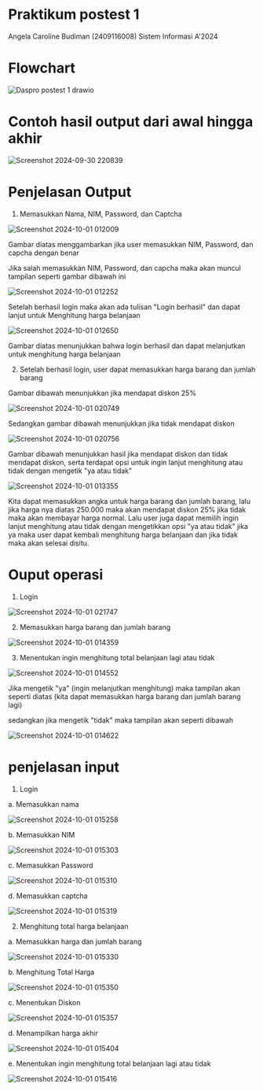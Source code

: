 # Praktikum postest 1
Angela Caroline Budiman (2409116008) Sistem Informasi A'2024

# Flowchart
![Daspro postest 1 drawio](https://github.com/user-attachments/assets/df7e4756-33a6-4281-8937-a4c4badc0bd4)

# Contoh hasil output dari awal hingga akhir
![Screenshot 2024-09-30 220839](https://github.com/user-attachments/assets/f4314311-0b5b-4692-a4dd-021d1b1f3e71)

# Penjelasan Output
1. Memasukkan Nama, NIM, Password, dan Captcha
   
![Screenshot 2024-10-01 012009](https://github.com/user-attachments/assets/937201c5-0941-4fab-80a4-cdb887ac7202)

Gambar diatas menggambarkan jika user memasukkan NIM, Password, dan capcha dengan benar

Jika salah memasukkan NIM, Password, dan capcha maka akan muncul tampilan seperti gambar dibawah ini

![Screenshot 2024-10-01 012252](https://github.com/user-attachments/assets/73dcd244-6ada-4bfb-806b-0653ed06c99b)

Setelah berhasil login maka akan ada tulisan "Login berhasil" dan dapat lanjut untuk Menghitung harga belanjaan

![Screenshot 2024-10-01 012650](https://github.com/user-attachments/assets/9388d7ff-0dae-4f3d-9c6f-abab09aa9d76)

Gambar diatas menunjukkan bahwa login berhasil dan dapat melanjutkan untuk menghitung harga belanjaan

2. Setelah berhasil login, user dapat memasukkan harga barang dan jumlah barang

Gambar dibawah menunjukkan jika mendapat diskon 25%

![Screenshot 2024-10-01 020749](https://github.com/user-attachments/assets/ab617126-5a89-4b2c-8f6f-b9e18df4ee9d)

Sedangkan gambar dibawah menunjukkan jika tidak mendapat diskon

![Screenshot 2024-10-01 020756](https://github.com/user-attachments/assets/91a4502d-08c2-4e37-819a-c304fd35f255)

Gambar dibawah menunjukkan hasil jika mendapat diskon dan tidak mendapat diskon, serta terdapat opsi untuk ingin lanjut menghitung atau tidak dengan mengetik "ya atau tidak"

![Screenshot 2024-10-01 013355](https://github.com/user-attachments/assets/5eb0ab8a-e8fc-402f-a686-dc5084692162)

Kita dapat memasukkan angka untuk harga barang dan jumlah barang, lalu jika harga nya diatas 250.000 maka akan mendapat diskon 25% jika tidak maka akan membayar harga normal. Lalu user juga dapat memilih ingin lanjut menghitung atau tidak dengan mengetikkan opsi "ya atau tidak" jika ya maka user dapat kembali menghitung harga belanjaan dan jika tidak maka akan selesai disitu.

# Ouput operasi

1. Login

![Screenshot 2024-10-01 021747](https://github.com/user-attachments/assets/b3964f87-62a3-41b1-889c-d6dfc9860c92)

2. Memasukkan harga barang dan jumlah barang
   
![Screenshot 2024-10-01 014359](https://github.com/user-attachments/assets/f30d5008-d271-4ba4-abc9-e7a3771772a8)

3. Menentukan ingin menghitung total belanjaan lagi atau tidak
   
![Screenshot 2024-10-01 014552](https://github.com/user-attachments/assets/9fda3ee2-ea42-4706-883c-5b89bfd83d14)

Jika mengetik "ya" (ingin melanjutkan menghitung) maka tampilan akan seperti diatas (kita dapat memasukkan harga barang dan jumlah barang lagi)

sedangkan jika mengetik "tidak" maka tampilan akan seperti dibawah

![Screenshot 2024-10-01 014622](https://github.com/user-attachments/assets/90cbe6f1-030a-4ee6-a30f-55c4339aefb5)


# penjelasan input

1. Login
   
a. Memasukkan nama

![Screenshot 2024-10-01 015258](https://github.com/user-attachments/assets/a64ac038-714c-4554-99d1-1ec521f1ad35)

b. Memasukkan NIM

![Screenshot 2024-10-01 015303](https://github.com/user-attachments/assets/f81c1a0b-8203-488a-8bcf-f6c48dc32817)

c. Memasukkan Password

![Screenshot 2024-10-01 015310](https://github.com/user-attachments/assets/a0031fb8-6ed6-43a1-98a6-1fbb724e6b8b)

d. Memasukkan captcha

![Screenshot 2024-10-01 015319](https://github.com/user-attachments/assets/fd7496ce-b43c-4263-9ee1-b4bfa8eda350)

2. Menghitung total harga belanjaan

a. Memasukkan harga dan jumlah barang

![Screenshot 2024-10-01 015330](https://github.com/user-attachments/assets/701e7725-65a6-4cf3-b331-7fcfefca465f)

b. Menghitung Total Harga

![Screenshot 2024-10-01 015350](https://github.com/user-attachments/assets/ce52aa7f-90ea-4140-9c74-27ee949f7dde)

c. Menentukan Diskon

![Screenshot 2024-10-01 015357](https://github.com/user-attachments/assets/d71c587b-6ce9-4ac2-8a1f-9e4a981d8061)

d. Menampilkan harga akhir

![Screenshot 2024-10-01 015404](https://github.com/user-attachments/assets/1e658278-1f62-46e7-9235-44e278dac299)

e. Menentukan ingin menghitung total belanjaan lagi atau tidak

![Screenshot 2024-10-01 015416](https://github.com/user-attachments/assets/19cb6db3-30cf-40bc-8001-f1924d0411f9)

